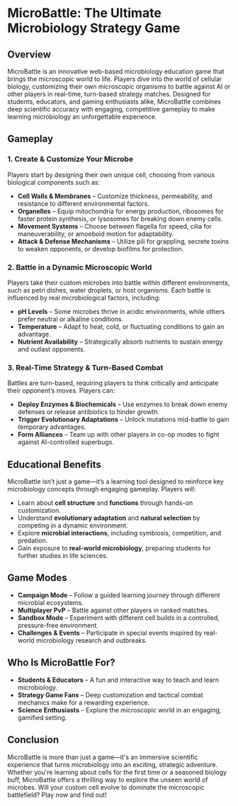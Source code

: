 # **MicroBattle: The Ultimate Microbiology Strategy Game**

## **Overview**

MicroBattle is an innovative web-based microbiology education game that brings the microscopic world to life. Players dive into the world of cellular biology, customizing their own microscopic organisms to battle against AI or other players in real-time, turn-based strategy matches. Designed for students, educators, and gaming enthusiasts alike, MicroBattle combines deep scientific accuracy with engaging, competitive gameplay to make learning microbiology an unforgettable experience.

## **Gameplay**

### **1. Create & Customize Your Microbe**

Players start by designing their own unique cell, choosing from various biological components such as:

- **Cell Walls & Membranes** – Customize thickness, permeability, and resistance to different environmental factors.
- **Organelles** – Equip mitochondria for energy production, ribosomes for faster protein synthesis, or lysosomes for breaking down enemy cells.
- **Movement Systems** – Choose between flagella for speed, cilia for maneuverability, or amoeboid motion for adaptability.
- **Attack & Defense Mechanisms** – Utilize pili for grappling, secrete toxins to weaken opponents, or develop biofilms for protection.

### **2. Battle in a Dynamic Microscopic World**

Players take their custom microbes into battle within different environments, such as petri dishes, water droplets, or host organisms. Each battle is influenced by real microbiological factors, including:

- **pH Levels** – Some microbes thrive in acidic environments, while others prefer neutral or alkaline conditions.
- **Temperature** – Adapt to heat, cold, or fluctuating conditions to gain an advantage.
- **Nutrient Availability** – Strategically absorb nutrients to sustain energy and outlast opponents.

### **3. Real-Time Strategy & Turn-Based Combat**

Battles are turn-based, requiring players to think critically and anticipate their opponent’s moves. Players can:

- **Deploy Enzymes & Biochemicals** – Use enzymes to break down enemy defenses or release antibiotics to hinder growth.
- **Trigger Evolutionary Adaptations** – Unlock mutations mid-battle to gain temporary advantages.
- **Form Alliances** – Team up with other players in co-op modes to fight against AI-controlled superbugs.

## **Educational Benefits**

MicroBattle isn’t just a game—it’s a learning tool designed to reinforce key microbiology concepts through engaging gameplay. Players will:

- Learn about **cell structure** and **functions** through hands-on customization.
- Understand **evolutionary adaptation** and **natural selection** by competing in a dynamic environment.
- Explore **microbial interactions**, including symbiosis, competition, and predation.
- Gain exposure to **real-world microbiology**, preparing students for further studies in life sciences.

## **Game Modes**

- **Campaign Mode** – Follow a guided learning journey through different microbial ecosystems.
- **Multiplayer PvP** – Battle against other players in ranked matches.
- **Sandbox Mode** – Experiment with different cell builds in a controlled, pressure-free environment.
- **Challenges & Events** – Participate in special events inspired by real-world microbiology research and outbreaks.

## **Who Is MicroBattle For?**

- **Students & Educators** – A fun and interactive way to teach and learn microbiology.
- **Strategy Game Fans** – Deep customization and tactical combat mechanics make for a rewarding experience.
- **Science Enthusiasts** – Explore the microscopic world in an engaging, gamified setting.

## **Conclusion**

MicroBattle is more than just a game—it's an immersive scientific experience that turns microbiology into an exciting, strategic adventure. Whether you're learning about cells for the first time or a seasoned biology buff, MicroBattle offers a thrilling way to explore the unseen world of microbes. Will your custom cell evolve to dominate the microscopic battlefield? Play now and find out!
